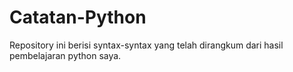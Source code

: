 # Catatan-Python
Repository ini berisi syntax-syntax yang telah dirangkum dari hasil pembelajaran python saya.
